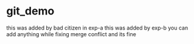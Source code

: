 # git_demo
this was added by bad citizen in exp-a
this was added by exp-b
you can add anything while fixing merge conflict and its fine
